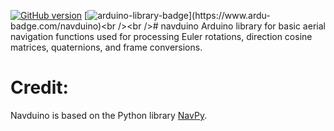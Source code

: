 [![GitHub version](https://badge.fury.io/gh/PowerBroker2%2Fnavduino.svg)](https://badge.fury.io/gh/PowerBroker2%2Fnavduino) [![arduino-library-badge](https://www.ardu-badge.com/badge/navduino.svg?)](https://www.ardu-badge.com/navduino)<br /><br /># navduino
Arduino library for basic aerial navigation functions used for processing Euler rotations, direction cosine matrices, quaternions, and frame conversions.

# Credit:
Navduino is based on the Python library [NavPy](https://github.com/NavPy/NavPy).

